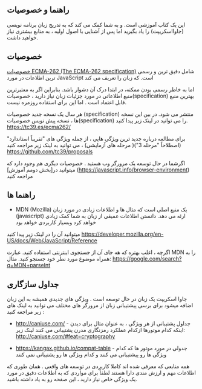 
## راهنما و  خصوصیات
این یک  کتاب آموزشی است. و به شما کمک می کند که به تدریج زبان برنامه نویسی (جاوااسکریپت) را یاد بگیرید اما پس از آشنایی با اصول اولیه ، به منابع بیشتری نیاز خواهید داشت.

##  خصوصیات
[خصوصیات ECMA-262  (The ECMA-262 specification)](https://www.ecma-international.org/publications/standards/Ecma-262.htm)  شامل دقیق ترین و رسمی ترین اطلاعات در مورد JavaScript است. که زبان را تعریف می کند

اما به خاطر رسمی بودن  ممکنه، در ابتدا درک آن دشوار باشد. بنابراین اگر به معتبرترین منبع اطلاعاتی در مورد جزئیات زبان نیاز دارید ، خصوصیات(specification) بهترین منبع قابل اعتماد است . اما این برای استفاده روزمره نیست.

هر سال یک نسخه جدید خصوصیات (specification) منتشر می شود. در بین این نسخه ها ، نسخه پیش نویس خصوصیات(specification) را می توانید در لینک زیر پیدا کنید. 
https://tc39.es/ecma262/

برای مطالعه درباره جدید ترین  ویژگی هایی  ، از جمله ویژگی های "تقریباً استاندارد" (اصطلاحاً "مرحله 3")( مرحله های آزمایشی) ، می توانید به لینک زیر مراجعه کنید https://github.com/tc39/proposals

اگرشما در حال توسعه یک مرورگر وب هستید . خصوصیات دیگری هم وجود دارد که میتوانید در[بخش دومم آموزش] (https://javascript.info/browser-environment) مراجعه کنید


## راهنما ها
-   MDN (Mozilla) یک منبع اصلی است که مثال ها و اطلاعات زیادی در مورد زبان (javascript) ارئه می دهد.  دانستن اطلاعات عمیقی از زبان به شما کمک زیادی خواهد کرد وبسیار کاربردی خواهد بود

میتوانید آن را در لینک زیر پیدا کنید
https://developer.mozilla.org/en-US/docs/Web/JavaScript/Reference

اگرچه ، اغلب بهتره که هه جای آن از جستجوی اینترنتی استفاده کنید.
عبارت MDN  را  به همراه موضوع مورد نطر خود جسنجو کنید.
مثال: https://google.com/search?q=MDN+parseInt

## جداول سازگاری

جاوا اسکریپت یک زبان در حال توسعه است . ویژگی های جدیدی همیشه به این زبان اضافه میشود
برای برسی پیشتیبانی زبان از مرورگر های مختلف می توانید به لینک های زیر مراجعه کنید :

-   http://caniuse.com/ - جداول پشتیبانی از هر ویژگی ، به عنوان مثال برای دیدن اینکه کدام موتورها ازکدام عملکرد رمزنگاری مدرن پشتیبانی می کنند لینک زیر:
http://caniuse.com/#feat=cryptography

-   https://kangax.github.io/compat-table - جدولی در مورد موتور ها  که کدام ویژگی ها رو پیشتیبانی می کنند و کدام ویژگی ها رو پشتیبانی نمی کنند

همه منابعی که معرفی شده اند کاملا کاربردی در توسعه های واقعی . همان طوری که اطلاعات مهم و ارزش مندی دارا هستند
لطفاً برای مواردی که به اطلاعات دقیق در مورد یک ویژگی خاص نیاز دارید ، این صفحه رو به یاد داشته باشید.

